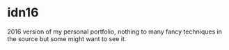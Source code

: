 # idn16
2016 version of my personal portfolio, nothing to many fancy techniques in the source but some might want to see it.
